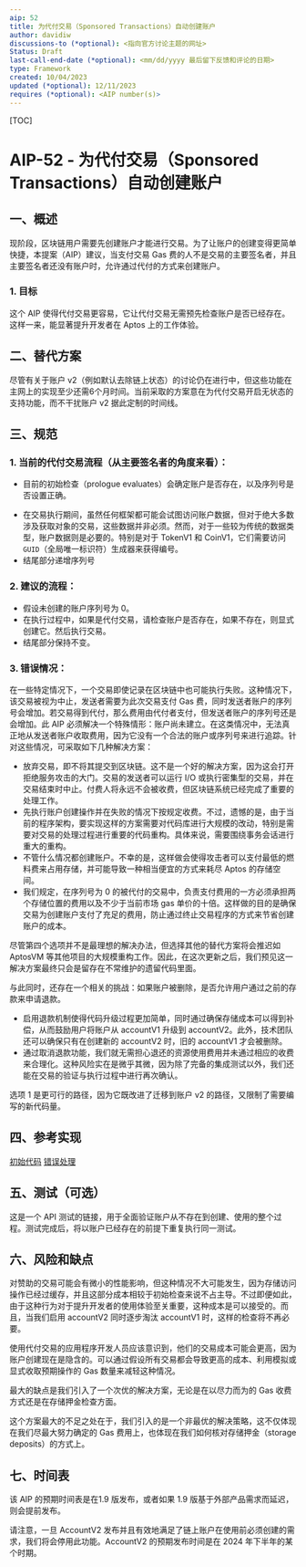 ```yaml
---
aip: 52
title: 为代付交易（Sponsored Transactions）自动创建账户
author: davidiw
discussions-to (*optional): <指向官方讨论主题的网址>
Status: Draft
last-call-end-date (*optional): <mm/dd/yyyy 最后留下反馈和评论的日期>
type: Framework
created: 10/04/2023
updated (*optional): 12/11/2023
requires (*optional): <AIP number(s)>
---
```


[TOC]

# AIP-52 - 为代付交易（Sponsored Transactions）自动创建账户

## 一、概述

现阶段，区块链用户需要先创建账户才能进行交易。为了让账户的创建变得更简单快捷，本提案（AIP）建议，当支付交易 Gas 费的人不是交易的主要签名者，并且主要签名者还没有账户时，允许通过代付的方式来创建账户。

### 1. 目标

这个 AIP 使得代付交易更容易，它让代付交易无需预先检查账户是否已经存在。这样一来，能显著提升开发者在 Aptos 上的工作体验。



## 二、替代方案

尽管有关于账户 v2（例如默认去除链上状态）的讨论仍在进行中，但这些功能在主网上的实现至少还需6个月时间。当前采取的方案意在为代付交易开启无状态的支持功能，而不干扰账户 v2 据此定制的时间线。



## 三、规范

### 1. 当前的代付交易流程（从主要签名者的角度来看）：
- 目前的初始检查（prologue evaluates）会确定账户是否存在，以及序列号是否设置正确。

* 在交易执行期间，虽然任何框架都可能会试图访问账户数据，但对于绝大多数涉及获取对象的交易，这些数据并非必须。然而，对于一些较为传统的数据类型，账户数据则是必要的。特别是对于 TokenV1 和 CoinV1，它们需要访问 `GUID`（全局唯一标识符）生成器来获得编号。
* 结尾部分递增序列号

### 2. 建议的流程：
* 假设未创建的账户序列号为 0。
* 在执行过程中，如果是代付交易，请检查账户是否存在，如果不存在，则显式创建它。然后执行交易。
* 结尾部分保持不变。

### 3. 错误情况：

在一些特定情况下，一个交易即使记录在区块链中也可能执行失败。这种情况下，该交易被视为中止，发送者需要为此次交易支付 Gas 费，同时发送者账户的序列号会增加。若交易得到代付，那么费用由代付者支付，但发送者账户的序列号还是会增加。此 AIP 必须解决一个特殊情形：账户尚未建立。在这类情况中，无法真正地从发送者账户收取费用，因为它没有一个合法的账户或序列号来进行追踪。针对这些情况，可采取如下几种解决方案：

* 放弃交易，即不将其提交到区块链。这不是一个好的解决方案，因为这会打开拒绝服务攻击的大门。交易的发送者可以运行 I/O 或执行密集型的交易，并在交易结束时中止。付费人将永远不会被收费，但区块链系统已经完成了重要的处理工作。
* 先执行账户创建操作并在失败的情况下按规定收费。不过，遗憾的是，由于当前的程序架构，要实现这样的方案需要对代码库进行大规模的改动，特别是需要对交易的处理过程进行重要的代码重构。具体来说，需要围绕事务会话进行重大的重构。
* 不管什么情况都创建账户。不幸的是，这样做会使得攻击者可以支付最低的燃料费来占用存储，并可能导致一种相当便宜的方式来耗尽 Aptos 的存储空间。
* 我们规定，在序列号为 0 的被代付的交易中，负责支付费用的一方必须承担两个存储位置的费用以及不少于当前市场 gas 单价的十倍。这样做的目的是确保交易为创建账户支付了充足的费用，防止通过终止交易程序的方式来节省创建账户的成本。

尽管第四个选项并不是最理想的解决办法，但选择其他的替代方案将会推迟如 AptosVM 等其他项目的大规模重构工作。因此，在这次更新之后，我们预见这一解决方案最终只会是留存在不常维护的遗留代码里面。 

与此同时，还存在一个相关的挑战：如果账户被删除，是否允许用户通过之前的存款来申请退款。

* 启用退款机制使得代码升级过程更加简单，同时通过确保存储成本可以得到补偿，从而鼓励用户将账户从 accountV1 升级到 accountV2。此外，技术团队还可以确保只有在创建新的 accountV2 时，旧的 accountV1 才会被删除。
* 通过取消退款功能，我们就无需担心退还的资源使用费用并未通过相应的收费来合理化。这种风险实在是微乎其微，因为除了完备的集成测试以外，我们还能在交易的验证与执行过程中进行再次确认。

选项 1 是更可行的路径，因为它既改进了迁移到账户 v2 的路径，又限制了需要编写的新代码量。



## 四、参考实现

[初始代码](https://github.com/aptos-labs/aptos-core/pull/10423)
[错误处理](https://github.com/aptos-labs/aptos-core/pull/11076)



## 五、测试（可选）

这是一个 API 测试的链接，用于全面验证账户从不存在到创建、使用的整个过程。测试完成后，将以账户已经存在的前提下重复执行同一测试。



## 六、风险和缺点

对赞助的交易可能会有微小的性能影响，但这种情况不大可能发生，因为存储访问操作已经过缓存，并且这部分成本相较于初始检查来说不占主导。不过即便如此，由于这种行为对于提升开发者的使用体验至关重要，这种成本是可以接受的。而且，当我们启用 accountV2 同时逐步淘汰 accountV1 时，这样的检查将不再必要。

使用代付交易的应用程序开发人员应该意识到，他们的交易成本可能会更高，因为账户创建现在是隐含的。可以通过假设所有交易都会导致更高的成本、利用模拟或显式收取预期操作的 Gas 数量来减轻这种情况。

最大的缺点是我们引入了一个次优的解决方案，无论是在以尽力而为的 Gas 收费方式还是在存储押金检查方面。 

这个方案最大的不足之处在于，我们引入的是一个非最优的解决策略，这不仅体现在我们尽最大努力确定的 Gas 费用上，也体现在我们如何核对存储押金（storage deposits）的方式上。

## 七、时间表

该 AIP 的预期时间表是在1.9 版发布，或者如果 1.9 版基于外部产品需求而延迟，则会提前发布。

请注意，一旦 AccountV2 发布并且有效地满足了链上账户在使用前必须创建的需求，我们将会停用此功能。AccountV2 的预期发布时间是在 2024 年下半年的某个时期。